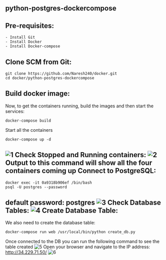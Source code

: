 ## python-postgres-dockercompose

Pre-requisites:
------
    - Install Git
    - Install Docker
    - Install Docker-compose
Clone SCM from Git:
------
    git clone https://github.com/Naresh240/docker.git
    cd docker/python-postgres-dockercompose
Build docker image:
-------
Now, to get the containers running, build the images and then start the services:
    
    docker-compose build
Start all the containers

    docker-compose up -d
![1](https://user-images.githubusercontent.com/58024415/82636589-94f21100-9c20-11ea-86c6-76f612b18473.png)
Check Stopped and Running containers:
![2](https://user-images.githubusercontent.com/58024415/82636580-928fb700-9c20-11ea-8941-a909e3b1c360.png)
Output to this command will show all the four containers coming up
Connect to PostgreSQL:
----------
    docker exec -it 0a9318b906ef /bin/bash
    psql -U postgres --password
default password: postgres
![3](https://user-images.githubusercontent.com/58024415/82636583-93c0e400-9c20-11ea-9b10-8b8faa648825.png)
Check Database Tables:
![4](https://user-images.githubusercontent.com/58024415/82636585-93c0e400-9c20-11ea-9c2b-aaa6ebb997f6.png)
Create Database Table:
---------
We also need to create the database table:
    
    docker-compose run web /usr/local/bin/python create_db.py
Once connected to the DB you can run the following command to see the table created
![5](https://user-images.githubusercontent.com/58024415/82636587-94597a80-9c20-11ea-9835-e0d494c50298.png)
Open your browser and navigate to the IP address:
    http://34.229.71.50/
![6](https://user-images.githubusercontent.com/58024415/82636588-94597a80-9c20-11ea-8be5-0d83e85b3e64.png)
